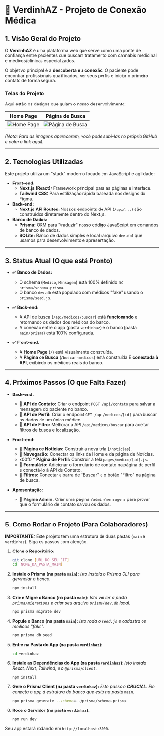 # 🌿 VerdinhAZ - Projeto de Conexão Médica

## 1. Visão Geral do Projeto

O **VerdinhAZ** é uma plataforma web que serve como uma ponte de confiança entre pacientes que buscam tratamento com cannabis medicinal e médicos/clínicas especializados.

O objetivo principal é a **descoberta e a conexão**. O paciente pode encontrar profissionais qualificados, ver seus perfis e iniciar o primeiro contato de forma segura.

### Telas do Projeto

Aqui estão os designs que guiam o nosso desenvolvimento:

| Home Page | Página de Busca |
| :---: | :---: |
| ![Home Page](URL_DA_SUA_IMAGEM_HOME_AQUI) | ![Página de Busca](URL_DA_SUA_IMAGEM_BUSCA_AQUI) |

*(Nota: Para as imagens aparecerem, você pode subi-las no próprio GitHub e colar o link aqui).*

---

## 2. Tecnologias Utilizadas

Este projeto utiliza um "stack" moderno focado em JavaScript e agilidade:

* **Front-end:**
    * **Next.js (React):** Framework principal para as páginas e interface.
    * **Tailwind CSS:** Para estilização rápida baseada nos designs do Figma.
* **Back-end:**
    * **Next.js API Routes:** Nossos endpoints de API (`/api/...`) são construídos diretamente dentro do Next.js.
* **Banco de Dados:**
    * **Prisma:** ORM para "traduzir" nosso código JavaScript em comandos de banco de dados.
    * **SQLite:** Banco de dados simples e local (arquivo `dev.db`) que usamos para desenvolvimento e apresentação.

---

## 3. Status Atual (O que está Pronto)

* **✅ Banco de Dados:**
    * O schema (`Medico`, `Mensagem`) está 100% definido no `prisma/schema.prisma`.
    * O banco `dev.db` está populado com médicos "fake" usando o `prisma/seed.js`.

* **✅ Back-end:**
    * A API de busca (`/api/medicos/buscar`) está **funcionando** e retornando os dados dos médicos do banco.
    * A conexão entre o app (pasta `verdinhaz`) e o banco (pasta `main/prisma`) está 100% configurada.

* **✅ Front-end:**
    * A **Home Page** (`/`) está visualmente construída.
    * A **Página de Busca** (`/buscar-medicos`) está construída E **conectada à API**, exibindo os médicos reais do banco.

---

## 4. Próximos Passos (O que Falta Fazer)

* **Back-end:**
    * 🔲 **API de Contato:** Criar o endpoint `POST /api/contato` para salvar a mensagem do paciente no banco.
    * 🔲 **API de Perfil:** Criar o endpoint `GET /api/medicos/[id]` para buscar os dados de um único médico.
    * 🔲 **API de Filtro:** Melhorar a API `/api/medicos/buscar` para aceitar filtros de busca e localização.

* **Front-end:**
    * 🔲 **Página de Notícias:** Construir a nova tela (`/noticias`).
    * 🔲 **Navegação:** Conectar os links da Home e da página de Notícias.
    * x00f0 * **Página de Perfil:** Construir a tela `pages/medico/[id].js`.
    * 🔲 **Formulário:** Adicionar o formulário de contato na página de perfil e conectá-lo à API de Contato.
    * 🔲 **Filtros:** Conectar a barra de "Buscar" e o botão "Filtro" na página de busca.

* **Apresentação:**
    * 🔲 **Página Admin:** Criar uma página `/admin/mensagens` para provar que o formulário de contato salvou os dados.

---

## 5. Como Rodar o Projeto (Para Colaboradores)

**IMPORTANTE:** Este projeto tem uma estrutura de duas pastas (`main` e `verdinhaz`). Siga os passos com atenção.

1.  **Clone o Repositório:**
    ```bash
    git clone [URL_DO_SEU_GIT]
    cd [NOME_DA_PASTA_MAIN]
    ```

2.  **Instale o Prisma (na pasta `main`):**
    *Isto instala o Prisma CLI para gerenciar o banco.*
    ```bash
    npm install
    ```

3.  **Crie e Migre o Banco (na pasta `main`):**
    *Isto vai ler a pasta `prisma/migrations` e criar seu arquivo `prisma/dev.db` local.*
    ```bash
    npx prisma migrate dev
    ```

4.  **Popule o Banco (na pasta `main`):**
    *Isto roda o `seed.js` e cadastra os médicos "fake".*
    ```bash
    npx prisma db seed
    ```

5.  **Entre na Pasta do App (na pasta `verdinhaz`):**
    ```bash
    cd verdinhaz
    ```

6.  **Instale as Dependências do App (na pasta `verdinhaz`):**
    *Isto instala React, Next, Tailwind, e o `@prisma/client`.*
    ```bash
    npm install
    ```

7.  **Gere o Prisma Client (na pasta `verdinhaz`):**
    *Este passo é **CRUCIAL**. Ele conecta o app à estrutura do banco que está na pasta `main`.*
    ```bash
    npx prisma generate --schema=../prisma/schema.prisma
    ```

8.  **Rode o Servidor (na pasta `verdinhaz`):**
    ```bash
    npm run dev
    ```

Seu app estará rodando em `http://localhost:3000`.